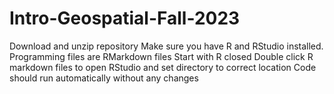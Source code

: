 # Intro-Geospatial-Fall-2023
Download and unzip repository
Make sure you have R and RStudio installed.
Programming files are RMarkdown files
Start with R closed
Double click R markdown files to open RStudio and set directory to correct location
Code should run automatically without any changes
